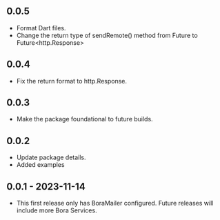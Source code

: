 ## 0.0.5

* Format Dart files.
* Change the return type of sendRemote() method from Future<String> to Future<http.Response> 

## 0.0.4

* Fix the return format to http.Response.

## 0.0.3

* Make the package foundational to future builds.


## 0.0.2

* Update package details.
* Added examples

## 0.0.1 - 2023-11-14

* This first release only has BoraMailer configured. Future releases will include more Bora Services.
